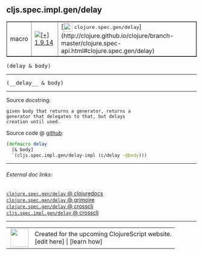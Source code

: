 ## cljs.spec.impl.gen/delay



 <table border="1">
<tr>
<td>macro</td>
<td><a href="https://github.com/cljsinfo/cljs-api-docs/tree/1.9.14"><img valign="middle" alt="[+] 1.9.14" title="Added in 1.9.14" src="https://img.shields.io/badge/+-1.9.14-lightgrey.svg"></a> </td>
<td>
[<img height="24px" valign="middle" src="http://i.imgur.com/1GjPKvB.png"> <samp>clojure.spec.gen/delay</samp>](http://clojure.github.io/clojure/branch-master/clojure.spec-api.html#clojure.spec.gen/delay)
</td>
</tr>
</table>

<samp>(delay & body)</samp><br>

---

 <samp>
(__delay__ & body)<br>
</samp>

---





Source docstring:

```
given body that returns a generator, returns a
generator that delegates to that, but delays
creation until used.
```


Source code @ [github]():

```clj
(defmacro delay
  [& body]
  `(cljs.spec.impl.gen/delay-impl (c/delay ~@body)))
```

<!--
Repo - tag - source tree - lines:

 <pre>

</pre>

-->

---



###### External doc links:

[`clojure.spec.gen/delay` @ clojuredocs](http://clojuredocs.org/clojure.spec.gen/delay)<br>
[`clojure.spec.gen/delay` @ grimoire](http://conj.io/store/v1/org.clojure/clojure/1.7.0-beta3/clj/clojure.spec.gen/delay/)<br>
[`clojure.spec.gen/delay` @ crossclj](http://crossclj.info/fun/clojure.spec.gen/delay.html)<br>
[`cljs.spec.impl.gen/delay` @ crossclj](http://crossclj.info/fun/cljs.spec.impl.gen/delay.html)<br>

---

 <table>
<tr><td>
<img valign="middle" align="right" width="48px" src="http://i.imgur.com/Hi20huC.png">
</td><td>
Created for the upcoming ClojureScript website.<br>
[edit here] | [learn how]
</td></tr></table>

[edit here]:https://github.com/cljsinfo/cljs-api-docs/blob/master/cljsdoc/cljs.spec.impl.gen/delay.cljsdoc
[learn how]:https://github.com/cljsinfo/cljs-api-docs/wiki/cljsdoc-files

<!--

This information was too distracting to show to readers, but I'll leave it
commented here since it is helpful to:

- pretty-print the data used to generate this document
- and show how to retrieve that data



The API data for this symbol:

```clj
{:ns "cljs.spec.impl.gen",
 :name "delay",
 :signature ["[& body]"],
 :name-encode "delay",
 :history [["+" "1.9.14"]],
 :type "macro",
 :clj-equiv {:full-name "clojure.spec.gen/delay",
             :url "http://clojure.github.io/clojure/branch-master/clojure.spec-api.html#clojure.spec.gen/delay"},
 :full-name-encode "cljs.spec.impl.gen/delay",
 :source {:code "(defmacro delay\n  [& body]\n  `(cljs.spec.impl.gen/delay-impl (c/delay ~@body)))",
          :title "Source code",
          :repo "clojurescript",
          :tag "r1.9.14",
          :filename "src/main/cljs/cljs/spec/impl/gen.cljc",
          :lines [32 37],
          :url "https://github.com/clojure/clojurescript/blob/r1.9.14/src/main/cljs/cljs/spec/impl/gen.cljc#L32-L37"},
 :usage ["(delay & body)"],
 :full-name "cljs.spec.impl.gen/delay",
 :docstring "given body that returns a generator, returns a\ngenerator that delegates to that, but delays\ncreation until used.",
 :cljsdoc-url "https://github.com/cljsinfo/cljs-api-docs/blob/master/cljsdoc/cljs.spec.impl.gen/delay.cljsdoc"}

```

Retrieve the API data for this symbol:

```clj
;; from Clojure REPL
(require '[clojure.edn :as edn])
(-> (slurp "https://raw.githubusercontent.com/cljsinfo/cljs-api-docs/catalog/cljs-api.edn")
    (edn/read-string)
    (get-in [:symbols "cljs.spec.impl.gen/delay"]))
```

-->
